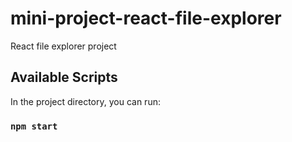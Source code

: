 # mini-project-react-file-explorer

React file explorer project

## Available Scripts

In the project directory, you can run:

### `npm start`
